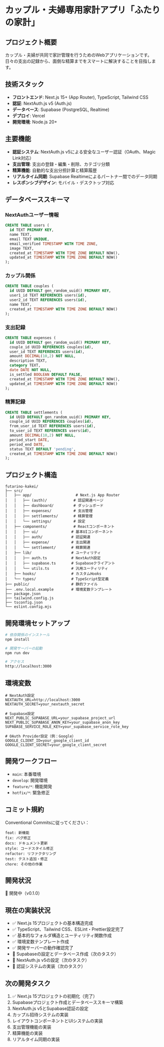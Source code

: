 # カップル・夫婦専用家計アプリ「ふたりの家計」

## プロジェクト概要
カップル・夫婦が共同で家計管理を行うためのWebアプリケーションです。日々の支出の記録から、面倒な精算までをスマートに解決することを目指します。

## 技術スタック
- **フロントエンド**: Next.js 15+ (App Router), TypeScript, Tailwind CSS
- **認証**: NextAuth.js v5 (Auth.js)
- **データベース**: Supabase (PostgreSQL, Realtime)
- **デプロイ**: Vercel
- **開発環境**: Node.js 20+

## 主要機能
- **認証システム**: NextAuth.js v5による安全なユーザー認証（OAuth、Magic Link対応）
- **支出管理**: 支出の登録・編集・削除、カテゴリ分類
- **精算機能**: 自動的な支出分担計算と精算履歴
- **リアルタイム同期**: Supabase Realtimeによるパートナー間でのデータ同期
- **レスポンシブデザイン**: モバイル・デスクトップ対応

## データベーススキーマ

### NextAuthユーザー情報
```sql
CREATE TABLE users (
  id TEXT PRIMARY KEY,
  name TEXT,
  email TEXT UNIQUE,
  email_verified TIMESTAMP WITH TIME ZONE,
  image TEXT,
  created_at TIMESTAMP WITH TIME ZONE DEFAULT NOW(),
  updated_at TIMESTAMP WITH TIME ZONE DEFAULT NOW()
);
```

### カップル関係
```sql
CREATE TABLE couples (
  id UUID DEFAULT gen_random_uuid() PRIMARY KEY,
  user1_id TEXT REFERENCES users(id),
  user2_id TEXT REFERENCES users(id),
  name TEXT,
  created_at TIMESTAMP WITH TIME ZONE DEFAULT NOW()
);
```

### 支出記録
```sql
CREATE TABLE expenses (
  id UUID DEFAULT gen_random_uuid() PRIMARY KEY,
  couple_id UUID REFERENCES couples(id),
  user_id TEXT REFERENCES users(id),
  amount DECIMAL(10,2) NOT NULL,
  description TEXT,
  category TEXT,
  date DATE NOT NULL,
  is_settled BOOLEAN DEFAULT FALSE,
  created_at TIMESTAMP WITH TIME ZONE DEFAULT NOW(),
  updated_at TIMESTAMP WITH TIME ZONE DEFAULT NOW()
);
```

### 精算記録
```sql
CREATE TABLE settlements (
  id UUID DEFAULT gen_random_uuid() PRIMARY KEY,
  couple_id UUID REFERENCES couples(id),
  from_user_id TEXT REFERENCES users(id),
  to_user_id TEXT REFERENCES users(id),
  amount DECIMAL(10,2) NOT NULL,
  period_start DATE,
  period_end DATE,
  status TEXT DEFAULT 'pending',
  created_at TIMESTAMP WITH TIME ZONE DEFAULT NOW()
);
```

## プロジェクト構造
```
futarino-kakei/
├── src/
│   ├── app/                    # Next.js App Router
│   │   ├── (auth)/            # 認証関連ページ
│   │   ├── dashboard/         # ダッシュボード
│   │   ├── expenses/          # 支出管理
│   │   ├── settlements/       # 精算管理
│   │   └── settings/          # 設定
│   ├── components/            # Reactコンポーネント
│   │   ├── ui/               # 基本UIコンポーネント
│   │   ├── auth/             # 認証関連
│   │   ├── expense/          # 支出関連
│   │   └── settlement/       # 精算関連
│   ├── lib/                  # ユーティリティ
│   │   ├── auth.ts           # NextAuth設定
│   │   ├── supabase.ts       # Supabaseクライアント
│   │   └── utils.ts          # 汎用ユーティリティ
│   ├── hooks/                # カスタムHooks
│   └── types/                # TypeScript型定義
├── public/                   # 静的ファイル
├── .env.local.example        # 環境変数テンプレート
├── package.json
├── tailwind.config.js
├── tsconfig.json
└── eslint.config.mjs
```

## 開発環境セットアップ
```bash
# 依存関係のインストール
npm install

# 開発サーバーの起動
npm run dev

# アクセス
http://localhost:3000
```

## 環境変数
```env
# NextAuth設定
NEXTAUTH_URL=http://localhost:3000
NEXTAUTH_SECRET=your_nextauth_secret

# Supabase設定
NEXT_PUBLIC_SUPABASE_URL=your_supabase_project_url
NEXT_PUBLIC_SUPABASE_ANON_KEY=your_supabase_anon_key
SUPABASE_SERVICE_ROLE_KEY=your_supabase_service_role_key

# OAuth Provider設定（例：Google）
GOOGLE_CLIENT_ID=your_google_client_id
GOOGLE_CLIENT_SECRET=your_google_client_secret
```

## 開発ワークフロー
- `main`: 本番環境
- `develop`: 開発環境
- `feature/*`: 機能開発
- `hotfix/*`: 緊急修正

## コミット規約
Conventional Commitsに従ってください：
```
feat: 新機能
fix: バグ修正
docs: ドキュメント更新
style: コードスタイル修正
refactor: リファクタリング
test: テスト追加・修正
chore: その他の作業
```

## 開発状況
🚧 開発中（v0.1.0）

## 現在の実装状況
- ✅ Next.js 15プロジェクトの基本構造完成
- ✅ TypeScript、Tailwind CSS、ESLint・Prettier設定完了
- ✅ 基本的なフォルダ構造とユーティリティ関数作成
- ✅ 環境変数テンプレート作成
- ✅ 開発サーバーの動作確認完了
- 🚧 Supabaseの設定とデータベース作成（次のタスク）
- 🚧 NextAuth.js v5の設定（次のタスク）
- 🚧 認証システムの実装（次のタスク）

## 次の開発タスク
1. ✅ Next.js 15プロジェクトの初期化（完了）
2. Supabaseプロジェクト作成とデータベーススキーマ構築
3. NextAuth.js v5とSupabase認証の設定
4. カップル招待システムの実装
5. レイアウトコンポーネントとUIシステムの実装
6. 支出管理機能の実装
7. 精算機能の実装
8. リアルタイム同期の実装